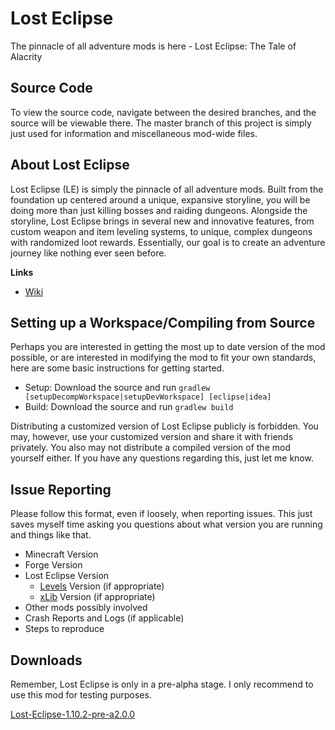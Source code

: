 # Lost Eclipse
The pinnacle of all adventure mods is here - Lost Eclipse: The Tale of Alacrity

## Source Code
To view the source code, navigate between the desired branches, and the source will be viewable there. The master branch of this project is simply just used for information and miscellaneous mod-wide files.

## About Lost Eclipse
Lost Eclipse (LE) is simply the pinnacle of all adventure mods. Built from the foundation up centered around a unique, expansive storyline, you will be doing more than just killing bosses and raiding dungeons. Alongside the storyline, Lost Eclipse brings in several new and innovative features, from custom weapon and item leveling systems, to unique, complex dungeons with randomized loot rewards. Essentially, our goal is to create an adventure journey like nothing ever seen before.

**Links**
* [Wiki](https://github.com/TheXFactor117/Lost-Eclipse/wiki)

## Setting up a Workspace/Compiling from Source
Perhaps you are interested in getting the most up to date version of the mod possible, or are interested in modifying the mod to fit your own standards, here are some basic instructions for getting started.

* Setup: Download the source and run `gradlew [setupDecompWorkspace|setupDevWorkspace] [eclipse|idea]`
* Build: Download the source and run `gradlew build`

Distributing a customized version of Lost Eclipse publicly is forbidden. You may, however, use your customized version and share it with friends privately. You also may not distribute a compiled version of the mod yourself either. If you have any questions regarding this, just let me know.

## Issue Reporting
Please follow this format, even if loosely, when reporting issues. This just saves myself time asking you questions about what version you are running and things like that.

* Minecraft Version
* Forge Version
* Lost Eclipse Version
  * [Levels](https://mods.curse.com/mc-mods/minecraft/235552-levels) Version (if appropriate)
  * [xLib](https://mods.curse.com/mc-mods/minecraft/245873-xlib) Version (if appropriate)
* Other mods possibly involved
* Crash Reports and Logs (if applicable)
* Steps to reproduce

## Downloads
Remember, Lost Eclipse is only in a pre-alpha stage. I only recommend to use this mod for testing purposes.

[Lost-Eclipse-1.10.2-pre-a2.0.0](http://www.mediafire.com/download/jh17ap03j2v8q16/Lost-Eclipse-1.10.2-pre-a2.0.0.jar)
